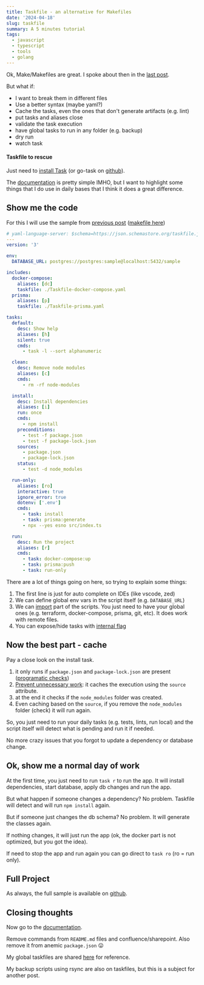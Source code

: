 ```yaml
---
title: Taskfile - an alternative for Makefiles
date: '2024-04-18'
slug: taskfile
summary: A 5 minutes tutorial
tags:
  - javascript
  - typescript
  - tools
  - golang
---
```


Ok, Make/Makefiles are great. I spoke about then in the [last post](/blog/posts/2024-04-08-makefile).

But what if:

- I want to break them in different files
- Use a better syntax (maybe yaml?)
- Cache the tasks, even the ones that don't generate artifacts (e.g. lint)
- put tasks and aliases close
- validate the task execution
- have global tasks to run in any folder (e.g. backup)
- dry run
- watch task

#### Taskfile to rescue

Just need to [install Task](https://taskfile.dev/installation/) (or go-task on [github](https://github.com/go-task/task)).

The [documentation](https://taskfile.dev/) is pretty simple IMHO, but I want to highlight some things that I do use in daily bases that I think it does a great difference.

## Show me the code

For this I will use the sample from [previous post](/blog/posts/2024-04-08-makefile) ([makefile here](https://github.com/adamatti/node-sample/blob/main/Makefile))

```yaml
# yaml-language-server: $schema=https://json.schemastore.org/taskfile.json
---
version: '3'

env:
  DATABASE_URL: postgres://postgres:sample@localhost:5432/sample

includes:
  docker-compose:
    aliases: [dc]
    taskfile: ./Taskfile-docker-compose.yaml
  prisma:
    aliases: [p]
    taskfile: ./Taskfile-prisma.yaml

tasks:
  default:
    desc: Show help
    aliases: [h]
    silent: true
    cmds:
      - task -l --sort alphanumeric

  clean:
    desc: Remove node modules
    aliases: [c]
    cmds:
      - rm -rf node-modules

  install:
    desc: Install dependencies
    aliases: [i]
    run: once
    cmds:
      - npm install
    preconditions:
      - test -f package.json
      - test -f package-lock.json
    sources:
      - package.json
      - package-lock.json
    status:
      - test -d node_modules

  run-only:
    aliases: [ro]
    interactive: true
    ignore_error: true
    dotenv: ['.env']
    cmds:
      - task: install
      - task: prisma:generate
      - npx --yes esno src/index.ts

  run:
    desc: Run the project
    aliases: [r]
    cmds:
      - task: docker-compose:up
      - task: prisma:push
      - task: run-only
```

There are a lot of things going on here, so trying to explain some things:

1. The first line is just for auto complete on IDEs (like vscode, zed)
2. We can define global env vars in the script itself (e.g. `DATABASE_URL`)
3. We can [import](https://taskfile.dev/usage/#including-other-taskfiles) part of the scripts. You just need to have your global ones (e.g. terraform, docker-compose, prisma, git, etc). It does work with remote files.
4. You can expose/hide tasks with [internal flag](https://taskfile.dev/usage/#internal-tasks)

## Now the best part - cache

Pay a close look on the install task.

1. it only runs if `package.json` and `package-lock.json` are present ([programatic checks](https://taskfile.dev/usage/#using-programmatic-checks-to-cancel-the-execution-of-a-task-and-its-dependencies))
2. [Prevent unnecessary work](https://taskfile.dev/usage/#prevent-unnecessary-work): it caches the execution using the `source` attribute.
3. at the end it checks if the `node_modules` folder was created.
4. Even caching based on the `source`, if you remove the `node_modules` folder (check) it will run again.

So, you just need to run your daily tasks (e.g. tests, lints, run local) and the script itself will detect what is pending and run it if needed.

No more crazy issues that you forgot to update a dependency or database change.

## Ok, show me a normal day of work

At the first time, you just need to run `task r` to run the app. It will install dependencies, start database, apply db changes and run the app.

But what happen if someone changes a dependency? No problem. Taskfile will detect and will run `npm install` again.

But if someone just changes the db schema? No problem. It will generate the classes again.

If nothing changes, it will just run the app (ok, the docker part is not optimized, but you got the idea).

If need to stop the app and run again you can go direct to `task ro` (ro = run only).

## Full Project

As always, the full sample is available on [github](https://github.com/adamatti/node-sample).

## Closing thoughts

Now go to the [documentation](https://taskfile.dev/usage/).

Remove commands from `README.md` files and confluence/sharepoint. Also remove it from anemic `package.json` 😛

My global taskfiles are shared [here](https://github.com/adamatti/dotfiles/tree/main/taskfile) for reference.

My backup scripts using rsync are also on taskfiles, but this is a subject for another post.
